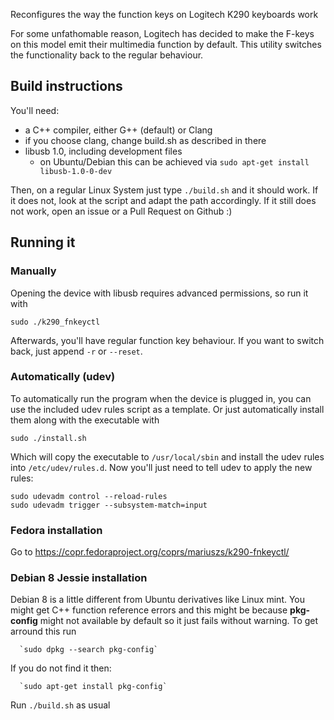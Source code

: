 Reconfigures the way the function keys on Logitech K290 keyboards work

For some unfathomable reason, Logitech has decided to make the F-keys on this 
model emit their multimedia function by default.
This utility switches the functionality back to the regular behaviour.

## Build instructions

You'll need:

 - a C++ compiler, either G++ (default) or Clang
 - if you choose clang, change build.sh as described in there
 - libusb 1.0, including development files
   - on Ubuntu/Debian this can be achieved via `sudo apt-get install libusb-1.0-0-dev`

Then, on a regular Linux System just type `./build.sh` and it should work.
If it does not, look at the script and adapt the path accordingly.
If it still does not work, open an issue or a Pull Request on Github :)

## Running it

### Manually

Opening the device with libusb requires advanced permissions, so run it with

    sudo ./k290_fnkeyctl

Afterwards, you'll have regular function key behaviour. If you want to switch
back, just append `-r` or `--reset`.

### Automatically (udev)

To automatically run the program when the device is plugged in, you can use
the included udev rules script as a template. Or just automatically install
them along with the executable with

    sudo ./install.sh

Which will copy the executable to `/usr/local/sbin` and install the udev rules
into `/etc/udev/rules.d`.
Now you'll just need to tell udev to apply the new rules:

    sudo udevadm control --reload-rules
    sudo udevadm trigger --subsystem-match=input

### Fedora installation

Go to https://copr.fedoraproject.org/coprs/mariuszs/k290-fnkeyctl/

### Debian 8 Jessie installation

Debian 8 is a little different from Ubuntu derivatives like Linux mint. You might get C++ function reference errors and this might be because **pkg-config** might not available by default so it just fails without warning. To get arround this run 
      
      `sudo dpkg --search pkg-config`

If you do not find it then:
      
      `sudo apt-get install pkg-config`

Run `./build.sh` as usual
